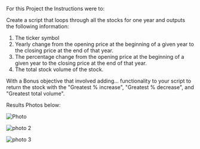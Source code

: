 For this Project the Instructions were to:

Create a script that loops through all the stocks for one year and outputs the following information:

1. The ticker symbol
2. Yearly change from the opening price at the beginning of a given year to the closing price at the end of that year.
3. The percentage change from the opening price at the beginning of a given year to the closing price at the end of that year.
4. The total stock volume of the stock. 

With a Bonus objective that involved adding... functionality to your script to return the stock with the "Greatest % increase", "Greatest % decrease", and "Greatest total volume". 

Results Photos below:

![Photo](https://github.com/natekaspar/VBA-Challenge/assets/142944085/c06f3345-cb39-4748-b1e4-a3eb75487a9a)






![photo 2](https://github.com/natekaspar/VBA-Challenge/assets/142944085/d1ee26f7-f82f-4e07-8d87-8fd2fee13e65)







![photo 3](https://github.com/natekaspar/VBA-Challenge/assets/142944085/26e93320-520a-4be2-b6a5-0db7026780cd)
